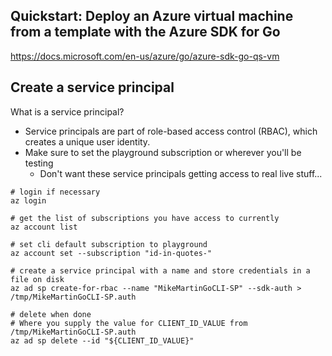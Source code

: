 ## Quickstart: Deploy an Azure virtual machine from a template with the Azure SDK for Go
https://docs.microsoft.com/en-us/azure/go/azure-sdk-go-qs-vm

## Create a service principal
What is a service principal?
- Service principals are part of role-based access control (RBAC), which creates a unique user identity.
- Make sure to set the playground subscription or wherever you'll be testing
  - Don't want these service principals getting access to real live stuff...
```
# login if necessary
az login

# get the list of subscriptions you have access to currently
az account list

# set cli default subscription to playground
az account set --subscription "id-in-quotes-"

# create a service principal with a name and store credentials in a file on disk
az ad sp create-for-rbac --name "MikeMartinGoCLI-SP" --sdk-auth > /tmp/MikeMartinGoCLI-SP.auth

# delete when done
# Where you supply the value for CLIENT_ID_VALUE from /tmp/MikeMartinGoCLI-SP.auth
az ad sp delete --id "${CLIENT_ID_VALUE}"
```